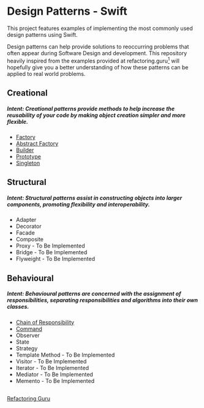 
# Design Patterns - Swift

This project features examples of implementing the most commonly used design patterns using Swift. 

Design patterns can help provide solutions to reoccurring problems that often appear during Software Design and development. This repository heavily inspired from the examples provided at refactoring.guru[<sup>1</sup>](#1) will hopefully give you a better understanding of how these patterns can be applied to real world problems. 

## Creational
#####  Intent: Creational patterns provide methods to help increase the reusability of your code by making object creation simpler and more flexible.

 - [Factory](https://github.com/charlesmolyneux/DesignPatterns-Swift/blob/master/Documentation/Factory.md)
- [Abstract Factory](https://github.com/charlesmolyneux/DesignPatterns-Swift/blob/master/Documentation/Factory.md)
- [Builder](https://github.com/charlesmolyneux/DesignPatterns-Swift/blob/master/Documentation/Builder.md)
- [Prototype](https://github.com/charlesmolyneux/DesignPatterns-Swift/blob/master/Documentation/Prototype.md)
- [Singleton](https://github.com/charlesmolyneux/DesignPatterns-Swift/blob/master/Documentation/Singleton.md)

## Structural
#####  Intent: Structural patterns assist in constructing objects into larger components, promoting flexibility and interoperability.

 - Adapter
 - Decorator
 - Facade
 - Composite
 - Proxy - To Be Implemented 
 - Bridge  - To Be Implemented 
 - Flyweight - To Be Implemented 

## Behavioural
#####  Intent: Behavioural patterns are concerned with the assignment of responsibilities, separating responsibilities and algorithms into their own classes.

 - [Chain of Responsibility](https://github.com/charlesmolyneux/DesignPatterns-Swift/blob/master/Documentation/ChainOfCommand.md)
- [Command](https://github.com/charlesmolyneux/DesignPatterns-Swift/blob/master/Documentation/Command.md)
- Observer
- State
- Strategy
- Template Method - To Be Implemented 
- Visitor - To Be Implemented 
-  Iterator - To Be Implemented 
- Mediator - To Be Implemented 
- Memento - To Be Implemented 



##
<a class="anchor" id="1"></a> [Refactoring Guru](https://refactoring.guru/design-patterns)


